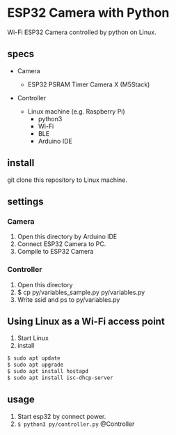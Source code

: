 # ESP32 Camera with Python

Wi-Fi ESP32 Camera controlled by python on Linux.

## specs

* Camera
    * ESP32 PSRAM Timer Camera X (M5Stack)

* Controller
    * Linux machine (e.g. Raspberry Pi)
        * python3
        * Wi-Fi
        * BLE
        * Arduino IDE


## install

git clone this repository to Linux machine.

## settings

### Camera

1. Open this directory by Arduino IDE
2. Connect ESP32 Camera to PC.
3. Compile to ESP32 Camera


### Controller

1. Open this directory
2. $ cp py/variables_sample.py py/variables.py
3. Write ssid and ps to py/variables.py


## Using Linux as a Wi-Fi access point

1. Start Linux
2. install
```bash
$ sudo apt update
$ sudo apt upgrade
$ sudo apt install hostapd
$ sudo apt install isc-dhcp-server
```

## usage

1. Start esp32 by connect power.
2. `$ python3 py/controller.py` @Controller
